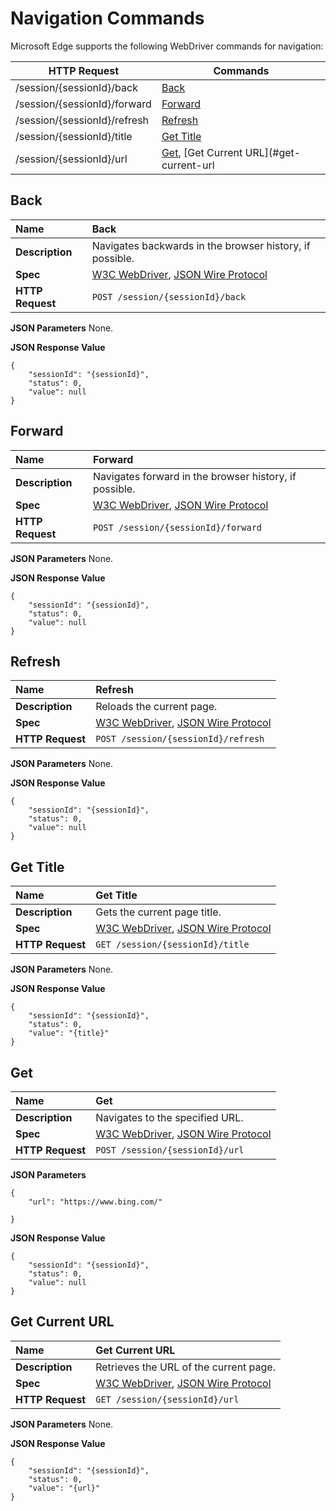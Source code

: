 # Navigation Commands
Microsoft Edge supports the following WebDriver commands for navigation:

| HTTP Request | Commands |
| ------------ | -------- |
| /session/{sessionId}/back | [Back](#back) |
| /session/{sessionId}/forward | [Forward](#forward) |
| /session/{sessionId}/refresh | [Refresh](#refresh) |
| /session/{sessionId}/title | [Get Title](#get-title) |
| /session/{sessionId}/url | [Get](#get), [Get Current URL](#get-current-url |

## Back

| **Name** | Back |
| :------- | :---------- |
| **Description** | Navigates backwards in the browser history, if possible. |
| **Spec** | [W3C WebDriver](https://w3c.github.io/webdriver/webdriver-spec.html#back), [JSON Wire Protocol](https://code.google.com/p/selenium/wiki/JsonWireProtocol#POST_/session/:sessionId/back) |
| **HTTP Request** | `POST /session/{sessionId}/back` |

**JSON Parameters**
None.

**JSON Response Value**
```
{
    "sessionId": "{sessionId}",
    "status": 0,
    "value": null
}
```

## Forward

| **Name** | Forward |
| :------- | :---------- |
| **Description** | Navigates forward in the browser history, if possible. |
| **Spec** | [W3C WebDriver](https://w3c.github.io/webdriver/webdriver-spec.html#back), [JSON Wire Protocol](https://code.google.com/p/selenium/wiki/JsonWireProtocol#POST_/session/:sessionId/back) |
| **HTTP Request** | `POST /session/{sessionId}/forward` |

**JSON Parameters**
None.

**JSON Response Value**
```
{
    "sessionId": "{sessionId}",
    "status": 0,
    "value": null
}
```

## Refresh

| **Name** | Refresh |
| :------- | :---------- |
| **Description** | Reloads the current page. |
| **Spec** | [W3C WebDriver](https://w3c.github.io/webdriver/webdriver-spec.html#refresh), [JSON Wire Protocol](https://code.google.com/p/selenium/wiki/JsonWireProtocol#/session/:sessionId/refresh) |
| **HTTP Request** | `POST /session/{sessionId}/refresh` |

**JSON Parameters**
None.

**JSON Response Value**
```
{
    "sessionId": "{sessionId}",
    "status": 0,
    "value": null
}
```

## Get Title

| **Name** | Get Title |
| :------- | :---------- |
| **Description** | Gets the current page title. |
| **Spec** | [W3C WebDriver](https://w3c.github.io/webdriver/webdriver-spec.html#get-title), [JSON Wire Protocol](https://code.google.com/p/selenium/wiki/JsonWireProtocol#/session/:sessionId/title) |
| **HTTP Request** | `GET /session/{sessionId}/title` |

**JSON Parameters**
None.

**JSON Response Value**
```
{
    "sessionId": "{sessionId}",
    "status": 0,
    "value": "{title}"
}
```

## Get

| **Name** | Get |
| :------- | :---------- |
| **Description** | Navigates to the specified URL. |
| **Spec** | [W3C WebDriver](https://w3c.github.io/webdriver/webdriver-spec.html#get), [JSON Wire Protocol](https://code.google.com/p/selenium/wiki/JsonWireProtocol#/session/:sessionId/url) |
| **HTTP Request** | `POST /session/{sessionId}/url` |

**JSON Parameters**
```
{
    "url": "https://www.bing.com/"

}
```
**JSON Response Value**
```
{
    "sessionId": "{sessionId}",
    "status": 0,
    "value": null
}
```

## Get Current URL

| **Name** | Get Current URL |
| :------- | :---------- |
| **Description** | Retrieves the URL of the current page. |
| **Spec** | [W3C WebDriver](https://w3c.github.io/webdriver/webdriver-spec.html#get-current-url), [JSON Wire Protocol](https://code.google.com/p/selenium/wiki/JsonWireProtocol#/session/:sessionId/url) |
| **HTTP Request** | `GET /session/{sessionId}/url` |

**JSON Parameters**
None.

**JSON Response Value**
```
{
    "sessionId": "{sessionId}",
    "status": 0,
    "value": "{url}"
}
```
